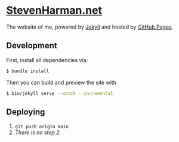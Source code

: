 # [StevenHarman.net][shn]

The website of me, powered by [Jekyll][jekyll] and hosted by [GitHub Pages][gh-pages].

## Development

First, install all dependencies via:

```bash
$ bundle install
```

Then you can build and preview the site with

```bash
$ bin/jekyll serve --watch --incremental
```

## Deploying

1. `git push origin main`
1. *There is no step 2.*

[gh-pages]: https://pages.github.com/
[shn]: https://stevenharman.net
[jekyll]: http://jekyllrb.com
